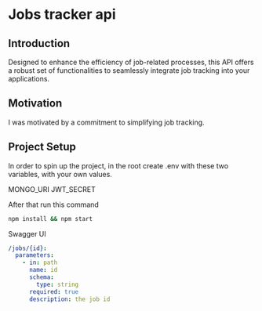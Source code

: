 # Jobs tracker api

## Introduction
Designed to enhance the efficiency of job-related processes, this API offers a robust set of functionalities to seamlessly integrate job tracking into your applications. 

## Motivation
I was motivated by a commitment to simplifying job tracking.

## Project Setup

In order to spin up the project, in the root create .env with these two variables, with your own values.

MONGO_URI
JWT_SECRET

After that run this command

```bash
npm install && npm start
```

Swagger UI

```yaml
/jobs/{id}:
  parameters:
    - in: path
      name: id
      schema:
        type: string
      required: true
      description: the job id
```
